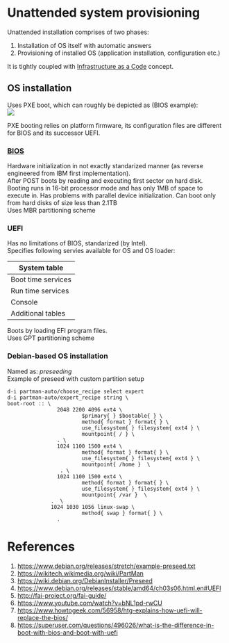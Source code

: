 # Unattended system provisioning
Unattended installation comprises of two phases:
1. Installation of OS itself with automatic answers
2. Provisioning of installed OS (application installation, configuration etc.)

It is tightly coupled with [Infrastructure as a Code](https://en.wikipedia.org/wiki/Infrastructure_as_Code) concept.

## OS installation
Uses PXE boot, which can roughly be depicted as (BIOS example):  
![](https://icefyresan.files.wordpress.com/2014/12/pxe.jpg)

PXE booting relies on platform firmware, its configuration files are different for BIOS and its successor UEFI.

### [BIOS](https://en.wikipedia.org/wiki/BIOS)
Hardware initialization in not exactly standarized manner (as reverse engineered from IBM first implementation).  
After POST boots by reading and executing first sector on hard disk. Booting runs in 16-bit processor mode and has only 1MB of space to execute in. Has problems with parallel device initialization. Can boot only from hard disks of size less than 2.1TB  
Uses MBR partitioning scheme

### UEFI
Has no limitations of BIOS, standarized (by Intel).  
Specifies following servies available for OS and OS loader:  

|System table|
|----|
|Boot time services|
|Run time services|
|Console|
|Additional tables|

Boots by loading EFI program files.  
Uses GPT partitioning scheme

### Debian-based OS installation
Named as: _preseeding_  
Example of preseed with custom partition setup
```
d-i partman-auto/choose_recipe select expert
d-i partman-auto/expert_recipe string \
boot-root :: \
                2048 2200 4096 ext4 \
                        $primary{ } $bootable{ } \
                        method{ format } format{ } \
                        use_filesystem{ } filesystem{ ext4 } \
                        mountpoint{ / } \
                . \
                1024 1100 1500 ext4 \
                        method{ format } format{ } \
                        use_filesystem{ } filesystem{ ext4 } \
                        mountpoint{ /home }  \
                 . \
                1024 1100 1500 ext4 \
                        method{ format } format{ } \
                        use_filesystem{ } filesystem{ ext4 } \
                        mountpoint{ /var }  \
              .  \
              1024 1030 1056 linux-swap \
                        method{ swap } format{ } \
                .
```
# References
 1. https://www.debian.org/releases/stretch/example-preseed.txt
 2. https://wikitech.wikimedia.org/wiki/PartMan
 3. https://wiki.debian.org/DebianInstaller/Preseed
 4. https://www.debian.org/releases/stable/amd64/ch03s06.html.en#UEFI
 5. http://fai-project.org/fai-guide/
 6. https://www.youtube.com/watch?v=bNL1pd-rwCU
 7. https://www.howtogeek.com/56958/htg-explains-how-uefi-will-replace-the-bios/
 8. https://superuser.com/questions/496026/what-is-the-difference-in-boot-with-bios-and-boot-with-uefi